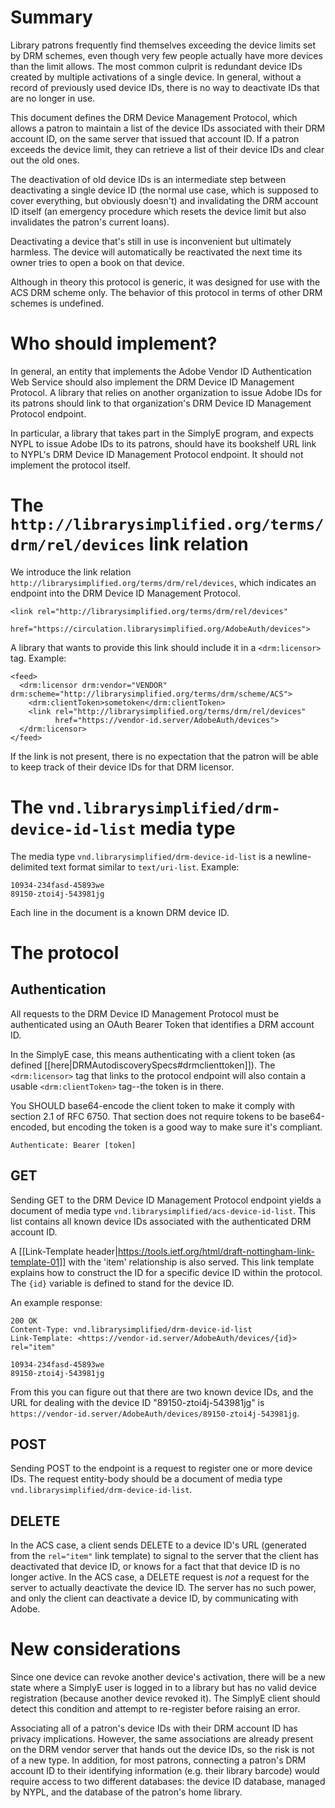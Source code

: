 # Summary

Library patrons frequently find themselves exceeding the device limits
set by DRM schemes, even though very few people actually have more
devices than the limit allows. The most common culprit is redundant
device IDs created by multiple activations of a single device. In
general, without a record of previously used device IDs, there is no
way to deactivate IDs that are no longer in use.

This document defines the DRM Device Management Protocol, which allows
a patron to maintain a list of the device IDs associated with their
DRM account ID, on the same server that issued that account ID. If a
patron exceeds the device limit, they can retrieve a list of their
device IDs and clear out the old ones.

The deactivation of old device IDs is an intermediate step between
deactivating a single device ID (the normal use case, which is
supposed to cover everything, but obviously doesn't) and invalidating
the DRM account ID itself (an emergency procedure which resets the
device limit but also invalidates the patron's current loans).

Deactivating a device that's still in use is inconvenient but
ultimately harmless. The device will automatically be reactivated the
next time its owner tries to open a book on that device.

Although in theory this protocol is generic, it was designed for use with the ACS DRM scheme only. The behavior of this protocol in terms of other DRM schemes is undefined.

# Who should implement?

In general, an entity that implements the Adobe Vendor ID
Authentication Web Service should also implement the DRM Device ID
Management Protocol. A library that relies on another organization to
issue Adobe IDs for its patrons should link to that organization's DRM
Device ID Management Protocol endpoint.

In particular, a library that takes part in the SimplyE program, and
expects NYPL to issue Adobe IDs to its patrons, should have its
bookshelf URL link to NYPL's DRM Device ID Management Protocol
endpoint. It should not implement the protocol itself.

# The `http://librarysimplified.org/terms/drm/rel/devices` link relation

We introduce the link relation
`http://librarysimplified.org/terms/drm/rel/devices`, which
indicates an endpoint into the DRM Device ID Management Protocol.

```
<link rel="http://librarysimplified.org/terms/drm/rel/devices"
      href="https://circulation.librarysimplified.org/AdobeAuth/devices">
```

A library that wants to provide this link should include it in a
`<drm:licensor>` tag. Example:


```
<feed>
  <drm:licensor drm:vendor="VENDOR" drm:scheme="http://librarysimplified.org/terms/drm/scheme/ACS">
    <drm:clientToken>sometoken</drm:clientToken>
    <link rel="http://librarysimplified.org/terms/drm/rel/devices"
          href="https://vendor-id.server/AdobeAuth/devices">
  </drm:licensor>
</feed>
```

If the link is not present, there is no expectation that the patron
will be able to keep track of their device IDs for that DRM licensor.

# The `vnd.librarysimplified/drm-device-id-list` media type

The media type `vnd.librarysimplified/drm-device-id-list` is a
newline-delimited text format similar to `text/uri-list`. Example:

```
10934-234fasd-45893we
89150-ztoi4j-543981jg
```

Each line in the document is a known DRM device ID.

# The protocol

## Authentication

All requests to the DRM Device ID Management Protocol must be
authenticated using an OAuth Bearer Token that identifies a DRM account ID.

In the SimplyE case, this means authenticating with a client token (as
defined
[[here|DRMAutodiscoverySpecs#drmclienttoken]]). The
`<drm:licensor>` tag that links to the protocol endpoint will also
contain a usable `<drm:clientToken>` tag--the token is in there.

You SHOULD base64-encode the client token to make it comply with section 2.1 of RFC 6750. That section does not require tokens to be base64-encoded, but encoding the token is a good way to make sure it's compliant.

```
Authenticate: Bearer [token]
```

## GET

Sending GET to the DRM Device ID Management Protocol endpoint yields a
document of media type
`vnd.librarysimplified/acs-device-id-list`. This list contains all
known device IDs associated with the authenticated DRM account ID.

A [[Link-Template header|https://tools.ietf.org/html/draft-nottingham-link-template-01]]
with the 'item' relationship is also served. This link template
explains how to construct the ID for a specific device ID within the
protocol. The `{id}` variable is defined to stand for the device ID.

An example response:

```
200 OK
Content-Type: vnd.librarysimplified/drm-device-id-list
Link-Template: <https://vendor-id.server/AdobeAuth/devices/{id}> rel="item"

10934-234fasd-45893we
89150-ztoi4j-543981jg
```

From this you can figure out that there are two known device IDs, and
the URL for dealing with the device ID "89150-ztoi4j-543981jg" is
`https://vendor-id.server/AdobeAuth/devices/89150-ztoi4j-543981jg`.

## POST

Sending POST to the endpoint is a request to register one or more
device IDs. The request entity-body should be a document of media type
`vnd.librarysimplified/drm-device-id-list`.

## DELETE

In the ACS case, a client sends DELETE to a device ID's URL (generated from the `rel="item"` link template) to signal to the server
that the client has deactivated that device ID, or knows for a fact
that that device ID is no longer active. In the ACS case, a DELETE request is _not_ a
request for the server to actually deactivate the device ID. The server has no such power, and only the client can deactivate a device ID, by communicating with Adobe.

# New considerations

Since one device can revoke another device's activation, there will be
a new state where a SimplyE user is logged in to a library but has no
valid device registration (because another device revoked it). The
SimplyE client should detect this condition and attempt to re-register
before raising an error.

Associating all of a patron's device IDs with their DRM
account ID has privacy implications. However, the same
associations are already present on the DRM vendor server that hands
out the device IDs, so the risk is not of a new type. In addition, for most
patrons, connecting a patron's DRM account ID to their identifying
information (e.g. their library barcode) would require access to two
different databases: the device ID database, managed by NYPL, and the
database of the patron's home library.

